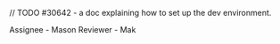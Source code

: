 // TODO #30642 - a doc explaining how to set up the dev environment.

Assignee - Mason
Reviewer - Mak
